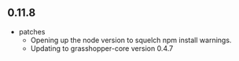## 0.11.8

* patches
    * Opening up the node version to squelch npm install warnings.
    * Updating to grasshopper-core version 0.4.7